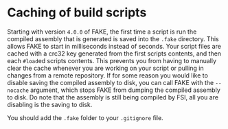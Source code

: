 # Caching of build scripts

Starting with version `4.0.0` of FAKE, the first time a script is run the
compiled assembly that is generated is saved into the `.fake` directory. This
allows FAKE to start in milliseconds instead of seconds. Your script files are
cached with a crc32 key generated from the first scripts contents, and then each
`#load`ed scripts contents. This prevents you from having to manually clear the
cache whenever you are working on your script or pulling in changes from a
remote repository. If for some reason you would like to disable saving the
compiled assembly to disk, you can call FAKE with the `--nocache` argument,
which stops FAKE from dumping the compiled assembly to disk. Do note that the
assembly is still being compiled by FSI, all you are disabling is the saving
to disk.

You should add the `.fake` folder to your `.gitignore` file.
